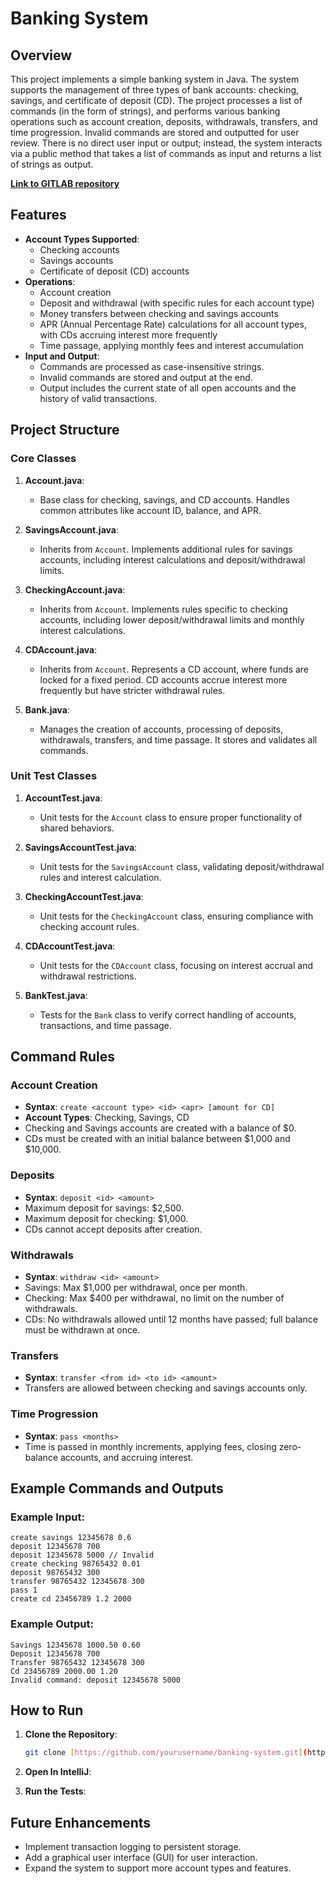 # Banking System

## Overview
This project implements a simple banking system in Java. The system supports the management of three types of bank accounts: checking, savings, and certificate of deposit (CD). The project processes a list of commands (in the form of strings), and performs various banking operations such as account creation, deposits, withdrawals, transfers, and time progression. Invalid commands are stored and outputted for user review. There is no direct user input or output; instead, the system interacts via a public method that takes a list of commands as input and returns a list of strings as output.

**[Link to GITLAB repository](https://gitlab.com/smomohturay/st3387-sam-turay-jr-summer-2024-001-se-181)**

## Features
- **Account Types Supported**:
  - Checking accounts
  - Savings accounts
  - Certificate of deposit (CD) accounts
- **Operations**:
  - Account creation
  - Deposit and withdrawal (with specific rules for each account type)
  - Money transfers between checking and savings accounts
  - APR (Annual Percentage Rate) calculations for all account types, with CDs accruing interest more frequently
  - Time passage, applying monthly fees and interest accumulation
- **Input and Output**:
  - Commands are processed as case-insensitive strings.
  - Invalid commands are stored and output at the end.
  - Output includes the current state of all open accounts and the history of valid transactions.

## Project Structure

### Core Classes
1. **Account.java**: 
   - Base class for checking, savings, and CD accounts. Handles common attributes like account ID, balance, and APR.
  
2. **SavingsAccount.java**:
   - Inherits from `Account`. Implements additional rules for savings accounts, including interest calculations and deposit/withdrawal limits.

3. **CheckingAccount.java**:
   - Inherits from `Account`. Implements rules specific to checking accounts, including lower deposit/withdrawal limits and monthly interest calculations.
   
4. **CDAccount.java**:
   - Inherits from `Account`. Represents a CD account, where funds are locked for a fixed period. CD accounts accrue interest more frequently but have stricter withdrawal rules.

5. **Bank.java**:
   - Manages the creation of accounts, processing of deposits, withdrawals, transfers, and time passage. It stores and validates all commands.

### Unit Test Classes
1. **AccountTest.java**: 
   - Unit tests for the `Account` class to ensure proper functionality of shared behaviors.
   
2. **SavingsAccountTest.java**: 
   - Unit tests for the `SavingsAccount` class, validating deposit/withdrawal rules and interest calculation.
   
3. **CheckingAccountTest.java**: 
   - Unit tests for the `CheckingAccount` class, ensuring compliance with checking account rules.
   
4. **CDAccountTest.java**: 
   - Unit tests for the `CDAccount` class, focusing on interest accrual and withdrawal restrictions.

5. **BankTest.java**: 
   - Tests for the `Bank` class to verify correct handling of accounts, transactions, and time passage.

## Command Rules

### Account Creation
- **Syntax**: `create <account type> <id> <apr> [amount for CD]`
- **Account Types**: Checking, Savings, CD
- Checking and Savings accounts are created with a balance of $0.
- CDs must be created with an initial balance between $1,000 and $10,000.
  
### Deposits
- **Syntax**: `deposit <id> <amount>`
- Maximum deposit for savings: $2,500.
- Maximum deposit for checking: $1,000.
- CDs cannot accept deposits after creation.

### Withdrawals
- **Syntax**: `withdraw <id> <amount>`
- Savings: Max $1,000 per withdrawal, once per month.
- Checking: Max $400 per withdrawal, no limit on the number of withdrawals.
- CDs: No withdrawals allowed until 12 months have passed; full balance must be withdrawn at once.

### Transfers
- **Syntax**: `transfer <from id> <to id> <amount>`
- Transfers are allowed between checking and savings accounts only.
  
### Time Progression
- **Syntax**: `pass <months>`
- Time is passed in monthly increments, applying fees, closing zero-balance accounts, and accruing interest.

## Example Commands and Outputs
### Example Input:
```
create savings 12345678 0.6
deposit 12345678 700
deposit 12345678 5000 // Invalid
create checking 98765432 0.01
deposit 98765432 300
transfer 98765432 12345678 300
pass 1
create cd 23456789 1.2 2000
```
### Example Output:
```
Savings 12345678 1000.50 0.60
Deposit 12345678 700
Transfer 98765432 12345678 300
Cd 23456789 2000.00 1.20
Invalid command: deposit 12345678 5000
```

## How to Run
1. **Clone the Repository**:
   ```bash
   git clone [https://github.com/yourusername/banking-system.git](https://gitlab.com/smomohturay/st3387-sam-turay-jr-summer-2024-001-se-181)
   ```
   
2. **Open In IntelliJ**:

3. **Run the Tests**:


## Future Enhancements
- Implement transaction logging to persistent storage.
- Add a graphical user interface (GUI) for user interaction.
- Expand the system to support more account types and features.
